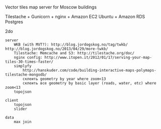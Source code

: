 Vector tiles map server for Moscow buildings

Tilestache + Gunicorn + nginx + Amazon EC2 Ubuntu + Amazon RDS Postgres

2do

	server
		WKB (with MVT?): http://blog.jordogskog.no/tag/twkb/ http://blog.jordogskog.no/2013/04/29/more-twkb/ 
		Tilestache: Memcache and S3: http://tilestache.org/doc/
		nginx config: http://www.itopen.it/2012/01/17/serving-your-map-tiles-30-times-faster/
		simplyfy
			http://hanskuder.com/code/building-interactive-maps-polymaps-tilestache-mongodb/
			склеить geometry by year where zoom<13
			склеить все geometry by basic layer (roads, water, etc) where zoom<13
		topojson

	client
		topojson
		slider

	data
		max join